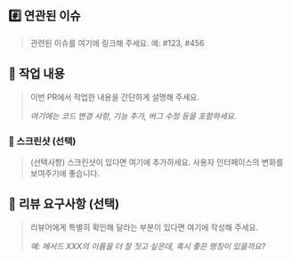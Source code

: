 ## #️⃣ 연관된 이슈

> 관련된 이슈를 여기에 링크해 주세요. 예: #123, #456

## 📝 작업 내용

> 이번 PR에서 작업한 내용을 간단하게 설명해 주세요.
> 
> *여기에는 코드 변경 사항, 기능 추가, 버그 수정 등을 포함하세요.*

### 📸 스크린샷 (선택)

> (선택사항) 스크린샷이 있다면 여기에 추가하세요. 사용자 인터페이스의 변화를 보여주기에 좋습니다.

## 💬 리뷰 요구사항 (선택)

> 리뷰어에게 특별히 확인해 달라는 부분이 있다면 여기에 작성해 주세요.
>
> *예: 메서드 XXX의 이름을 더 잘 짓고 싶은데, 혹시 좋은 명칭이 있을까요?*
